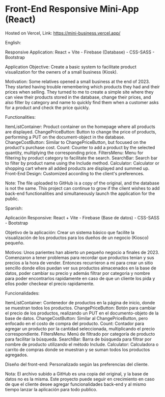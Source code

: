 # Front-End Responsive Mini-App (React)

Hosted on Vercel, Link: https://mini-business.vercel.app/

English:

Responsive Application: React + Vite - Firebase (Database) - CSS-SASS - Bootstrap

Application Objective:
Create a basic system to facilitate product visualization for the owners of a small business (Kiosk).

Motivation:
Some relatives opened a small business at the end of 2023. They started having trouble remembering which products they had and their prices when selling. They turned to me to create a simple site where they can view their products stored in the database, change their prices, and also filter by category and name to quickly find them when a customer asks for a product and check the price quickly.

Functionalities:

ItemListContainer: Product container on the homepage where all products are displayed.
ChangePriceButton: Button to change the price of products, performing a PUT on the document-object in the database.
ChangeCostButton: Similar to ChangePriceButton, but focused on the product's purchase cost.
Count: Counter to add a product by the selected quantity, multiplying the corresponding price.
FiltersMenu: Menu for filtering by product category to facilitate the search.
SearchBar: Search bar to filter by product name using the Include method.
Calculator: Calculator or shopping cart where all added products are displayed and summed up.
Front-End Design:
Customized according to the client's preferences.

Note:
The file uploaded to GitHub is a copy of the original, and the database is not the same. This project can continue to grow if the client wishes to add back-end functionalities and simultaneously launch the application for the public.


Spanish:

Aplicación Responsive: React + Vite - Firebase (Base de datos) - CSS-SASS - Bootstrap

Objetivo de la aplicación:
Crear un sistema básico que facilite la visualización de los productos para los dueños de un negocio (Kiosco) pequeño.

Motivos:
Unos parientes han abierto un pequeño negocio a finales de 2023. Comenzaron a tener problemas para recordar que productos tenian y sus precios a la hora de vender. Entonces recurrieron a mi para crear un sitio sencillo donde ellos puedan ver sus productos almacenados en la base de datos, poder cambiar su precio y además filtrar por categoria y nombre para poder encontrarlos rapidamente en caso de que un cliente los pida y ellos poder checkear el precio rapidamente.

Funcionalidades:

ItemListContainer: Contenedor de productos en la página de inicio, donde se muestran todos los productos.
ChangePriceButton: Botón para cambiar el precio de los productos, realizando un PUT en el documento-objeto de la base de datos.
ChangeCostButton: Similar al ChangePriceButton, pero enfocado en el costo de compra del producto.
Count: Contador para agregar un producto por la cantidad seleccionada, multiplicando el precio correspondiente.
FiltersMenu: Menú de filtrado por categoría de producto para facilitar la búsqueda.
SearchBar: Barra de búsqueda para filtrar por nombre de producto utilizando el método Include.
Calculator: Calculadora o carrito de compras donde se muestran y se suman todos los productos agregados.

Diseño del front-end:
Personalizado según las preferencias del cliente.

Nota:
El archivo subido a GitHub es una copia del original, y la base de datos no es la misma. Este proyecto puede seguir en crecimiento en caso de que el cliente desee agregar funcionalidades back-end y al mismo tiempo lanzar la aplicación para todo publico.
